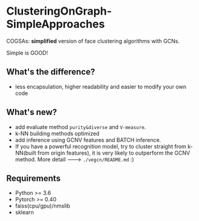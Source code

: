 # ClusteringOnGraph-SimpleApproaches

COGSAs:
**simplified** version of face clustering algorithms with GCNs.

Simple is GOOD!

## What's the difference?
* less encapsulation, higher readability and easier to modify your own code

## What's new?
* add evaluate method `purity&diverse` and `V-measure`.
* k-NN building methods optimized
* add inference using GCNV features and BATCH inference.
* If you have a powerful recognition model, try to cluster straight from k-NN(built from origin features), it is very likely 
to outperform the GCNV method. More detail ---> `./vegcn/README.md` :)

## Requirements
* Python >= 3.6
* Pytorch >= 0.40
* faiss(cpu/gpu)/nmslib
* sklearn
